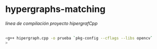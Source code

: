 # hypergraphs-matching
###### linea de compilación proyecto hipergrafCpp 
```bash
<g++ hipergraph.cpp -o prueba `pkg-config --cflags --libs opencv`
>
```


